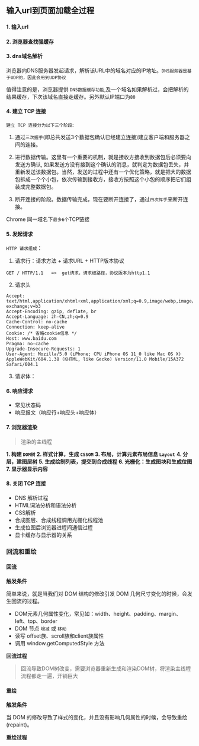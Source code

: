 ## 输入url到页面加载全过程

#### 1. 输入url

#### 2. 浏览器查找强缓存

#### 3. dns域名解析

浏览器向DNS服务器发起请求，解析该URL中的域名对应的IP地址。`DNS服务器是基于UDP的，因此会用到UDP协议`


值得注意的是，浏览器提供 `DNS数据缓存功能`,及一个域名如果解析过，会把解析的结果缓存，下次该域名直接走缓存。另外默认IP端口为`80`

#### 4. 建立 TCP 连接

`建立 TCP 连接分为以下三个阶段`:

  1. 通过`三次握手`(即总共发送3个数据包确认已经建立连接)建立客户端和服务器之间的连接。

  2. 进行数据传输。这里有一个重要的机制，就是接收方接收到数据包后必须要向发送方确认, 如果发送方没有接到这个确认的消息，就判定为数据包丢失，并重新发送该数据包。当然，发送的过程中还有一个优化策略，就是把大的数据包拆成一个个小包，依次传输到接收方，接收方按照这个小包的顺序把它们组装成完整数据包。

  3. 断开连接的阶段。数据传输完成，现在要断开连接了，通过`四次挥手`来断开连接。


Chrome 同一域名下`最多6个`TCP链接

#### 5. 发起请求

`HTTP 请求组成`：

  1. 请求行：请求方法 + 请求URL + HTTP版本协议
```http
GET / HTTP/1.1   =>  get请求，请求根路径，协议版本为http1.1
```

  2. 请求头

  ```http
  Accept: text/html,application/xhtml+xml,application/xml;q=0.9,image/webp,image/apng,*/*;q=0.8,application/signed-exchange;v=b3
  Accept-Encoding: gzip, deflate, br
  Accept-Language: zh-CN,zh;q=0.9
  Cache-Control: no-cache
  Connection: keep-alive
  Cookie: /* 省略cookie信息 */
  Host: www.baidu.com
  Pragma: no-cache
  Upgrade-Insecure-Requests: 1
  User-Agent: Mozilla/5.0 (iPhone; CPU iPhone OS 11_0 like Mac OS X) AppleWebKit/604.1.38 (KHTML, like Gecko) Version/11.0 Mobile/15A372 Safari/604.1
  ```

  3. 请求体：

#### 6. 响应请求

  - 常见状态码
  - 响应报文（响应行+响应头+响应体）

#### 7. 浏览器渲染

> 渲染的主线程

**1. 构建 `DOM树`**
**2. 样式计算，生成 `CSSOM`**
**3. 布局，计算元素布局信息 `Layout`**
**4. 分层，建图层树**
**5. 生成绘制列表，提交到合成线程**
**6. 光栅化：生成图块和生成位图**
**7. 显示器显示内容**

#### 8. 关闭 TCP 连接


- DNS 解析过程
- HTML词法分析和语法分析
- CSS解析
- 合成图层、合成线程调用光栅化线程池
- 生成位图后浏览器进程间通信过程
- 显卡缓存与显示器的关系



### 回流和重绘

#### 回流

**触发条件**

简单来说，就是当我们对 DOM 结构的修改引发 DOM 几何尺寸变化的时候，会发生回流的过程。

  - DOM元素几何属性变化，常见如：width、height、padding、margin、left、top、border
  - DOM 节点 `增减` 或 `移动`
  - 读写 offset族、scroll族和client族属性
  - 调用 window.getComputedStyle 方法

**回流过程**

> 回流导致DOM树改变，需要浏览器重新生成和渲染DOM树，将渲染主线程流程都走一遍，开销巨大


#### 重绘

**触发条件**

当 DOM 的修改导致了样式的变化，并且没有影响几何属性的时候，会导致重绘(repaint)。

**重绘过程**
